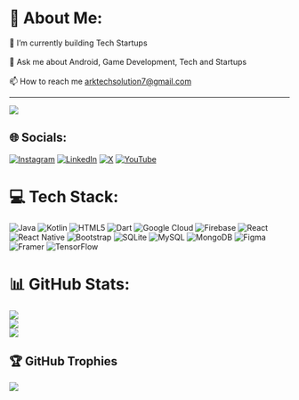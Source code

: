 # 💫 About Me:
🌱 I’m currently building Tech Startups<br><br>💬 Ask me about Android, Game Development, Tech and Startups<br><br>📫 How to reach me arktechsolution7@gmail.com

---
[![](https://visitcount.itsvg.in/api?id=infoxrehman&icon=8&color=7)](https://visitcount.itsvg.in)

## 🌐 Socials:
[![Instagram](https://img.shields.io/badge/Instagram-%23E4405F.svg?logo=Instagram&logoColor=white)](https://instagram.com/infoxrehman) [![LinkedIn](https://img.shields.io/badge/LinkedIn-%230077B5.svg?logo=linkedin&logoColor=white)](https://www.linkedin.com/in/khan-abdul-rehman/) [![X](https://img.shields.io/badge/X-black.svg?logo=X&logoColor=white)](https://x.com/thechaos_dev) [![YouTube](https://img.shields.io/badge/YouTube-%23FF0000.svg?logo=YouTube&logoColor=white)](https://youtube.com/@buildwithrehman) 

# 💻 Tech Stack:
![Java](https://img.shields.io/badge/java-%23ED8B00.svg?style=plastic&logo=openjdk&logoColor=white) ![Kotlin](https://img.shields.io/badge/kotlin-%237F52FF.svg?style=plastic&logo=kotlin&logoColor=white) ![HTML5](https://img.shields.io/badge/html5-%23E34F26.svg?style=plastic&logo=html5&logoColor=white) ![Dart](https://img.shields.io/badge/dart-%230175C2.svg?style=plastic&logo=dart&logoColor=white) ![Google Cloud](https://img.shields.io/badge/GoogleCloud-%234285F4.svg?style=plastic&logo=google-cloud&logoColor=white) ![Firebase](https://img.shields.io/badge/firebase-%23039BE5.svg?style=plastic&logo=firebase) ![React](https://img.shields.io/badge/react-%2320232a.svg?style=plastic&logo=react&logoColor=%2361DAFB) ![React Native](https://img.shields.io/badge/react_native-%2320232a.svg?style=plastic&logo=react&logoColor=%2361DAFB) ![Bootstrap](https://img.shields.io/badge/bootstrap-%238511FA.svg?style=plastic&logo=bootstrap&logoColor=white) ![SQLite](https://img.shields.io/badge/sqlite-%2307405e.svg?style=plastic&logo=sqlite&logoColor=white) ![MySQL](https://img.shields.io/badge/mysql-4479A1.svg?style=plastic&logo=mysql&logoColor=white) ![MongoDB](https://img.shields.io/badge/MongoDB-%234ea94b.svg?style=plastic&logo=mongodb&logoColor=white) ![Figma](https://img.shields.io/badge/figma-%23F24E1E.svg?style=plastic&logo=figma&logoColor=white) ![Framer](https://img.shields.io/badge/Framer-black?style=plastic&logo=framer&logoColor=blue) ![TensorFlow](https://img.shields.io/badge/TensorFlow-%23FF6F00.svg?style=plastic&logo=TensorFlow&logoColor=white)
# 📊 GitHub Stats:
![](https://github-readme-stats.vercel.app/api?username=infoxrehman&theme=radical&hide_border=false&include_all_commits=true&count_private=false)<br/>
![](https://github-readme-streak-stats.herokuapp.com/?user=infoxrehman&theme=radical&hide_border=false)<br/>
![](https://github-readme-stats.vercel.app/api/top-langs/?username=infoxrehman&theme=radical&hide_border=false&include_all_commits=true&count_private=false&layout=compact)

## 🏆 GitHub Trophies
![](https://github-profile-trophy.vercel.app/?username=infoxrehman&theme=radical&no-frame=false&no-bg=false&margin-w=4)

<!-- Proudly created with GPRM ( https://gprm.itsvg.in ) -->
